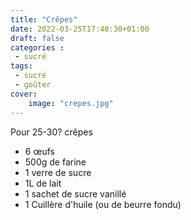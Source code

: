 ```yaml
---
title: "Crêpes"
date: 2022-03-25T17:40:30+01:00
draft: false
categories :
 - sucré
tags: 
 - sucré
 - goûter
cover:
    image: "crepes.jpg"
---
```


Pour 25-30? crêpes

 - 6 œufs
 - 500g de farine
 - 1 verre de sucre
 - 1L de lait
 - 1 sachet de sucre vanillé
 - 1 Cuillère d'huile (ou de beurre fondu)
 